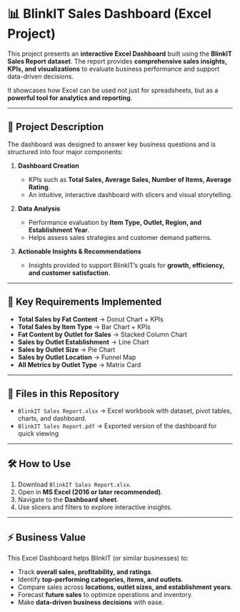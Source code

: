 # 📊 BlinkIT Sales Dashboard (Excel Project)

This project presents an **interactive Excel Dashboard** built using the **BlinkIT Sales Report dataset**.
The report provides **comprehensive sales insights, KPIs, and visualizations** to evaluate business performance and support data-driven decisions.

It showcases how Excel can be used not just for spreadsheets, but as a **powerful tool for analytics and reporting**.

---

## 📖 Project Description

The dashboard was designed to answer key business questions and is structured into four major components:

1. **Dashboard Creation**

   * KPIs such as **Total Sales, Average Sales, Number of Items, Average Rating**.
   * An intuitive, interactive dashboard with slicers and visual storytelling.

2. **Data Analysis**

   * Performance evaluation by **Item Type, Outlet, Region, and Establishment Year**.
   * Helps assess sales strategies and customer demand patterns.

3. **Actionable Insights & Recommendations**

   * Insights provided to support BlinkIT’s goals for **growth, efficiency, and customer satisfaction**.

---

## 🚀 Key Requirements Implemented

* **Total Sales by Fat Content** → Donut Chart + KPIs
* **Total Sales by Item Type** → Bar Chart + KPIs
* **Fat Content by Outlet for Sales** → Stacked Column Chart
* **Sales by Outlet Establishment** → Line Chart
* **Sales by Outlet Size** → Pie Chart
* **Sales by Outlet Location** → Funnel Map
* **All Metrics by Outlet Type** → Matrix Card

---

## 📂 Files in this Repository

* `BlinkIT Sales Report.xlsx` → Excel workbook with dataset, pivot tables, charts, and dashboard.
* `BlinkIT Sales Report.pdf` → Exported version of the dashboard for quick viewing

---

## 🛠️ How to Use

1. Download `BlinkIT Sales Report.xlsx`.
2. Open in **MS Excel (2016 or later recommended)**.
3. Navigate to the **Dashboard sheet**.
4. Use slicers and filters to explore interactive insights.

---

## ⚡ Business Value

This Excel Dashboard helps BlinkIT (or similar businesses) to:

* Track **overall sales, profitability, and ratings**.
* Identify **top-performing categories, items, and outlets**.
* Compare sales across **locations, outlet sizes, and establishment years**.
* Forecast **future sales** to optimize operations and inventory.
* Make **data-driven business decisions** with ease.
